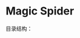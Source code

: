 [comment]: # (# Copyright wt0500@163.com)

Magic Spider
============================================

目录结构：



